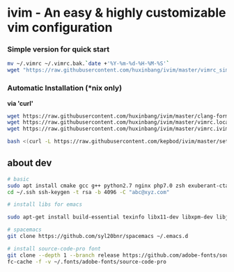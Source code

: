 # ivim - An easy & highly customizable vim configuration 

### Simple version for quick start
```bash
mv ~/.vimrc ~/.vimrc.bak.`date +'%Y-%m-%d-%H-%M-%S'`
wget "https://raw.githubusercontent.com/huxinbang/ivim/master/vimrc_simple" -O ~/.vimrc
```

### Automatic Installation (*nix only)

**via 'curl'**

```bash
wget https://raw.githubusercontent.com/huxinbang/ivim/master/clang-format -O ~/.clang-format
wget https://raw.githubusercontent.com/huxinbang/ivim/master/vimrc.local -O ~/.vimrc.local
wget https://raw.githubusercontent.com/huxinbang/ivim/master/vimrc.ivim.local -O ~/.vimrc.ivim.local

bash <(curl -L https://raw.githubusercontent.com/kepbod/ivim/master/setup.sh) -i

```


## about dev

```bash
# basic
sudo apt install cmake gcc g++ python2.7 nginx php7.0 zsh exuberant-ctags
cd ~/.ssh ssh-keygen -t rsa -b 4096 -C "abc@xyz.com"

# install libs for emacs

sudo apt-get install build-essential texinfo libx11-dev libxpm-dev libjpeg-dev libpng-dev libgif-dev libtiff-dev libgtk2.0-dev libncurses-dev libgnutls-dev exuberant-ctags

# spacemacs
git clone https://github.com/syl20bnr/spacemacs ~/.emacs.d

# install source-code-pro font
git clone --depth 1 --branch release https://github.com/adobe-fonts/source-code-pro.git ~/.fonts/adobe-fonts/source-code-pro
fc-cache -f -v ~/.fonts/adobe-fonts/source-code-pro

```

